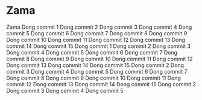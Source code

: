 # Zama
Zama
Dong commit 1
Dong commit 2
Dong commit 3
Dong commit 4
Dong commit 5
Dong commit 6
Dong commit 7
Dong commit 8
Dong commit 9
Dong commit 10
Dong commit 11
Dong commit 12
Dong commit 13
Dong commit 14
Dong commit 15
Dong commit 1
Dong commit 2
Dong commit 3
Dong commit 4
Dong commit 5
Dong commit 6
Dong commit 7
Dong commit 8
Dong commit 9
Dong commit 10
Dong commit 11
Dong commit 12
Dong commit 13
Dong commit 14
Dong commit 15
Dong commit 2
Dong commit 3
Dong commit 4
Dong commit 5
Dong commit 6
Dong commit 7
Dong commit 8
Dong commit 9
Dong commit 10
Dong commit 11
Dong commit 12
Dong commit 13
Dong commit 14
Dong commit 15
Dong commit 2
Dong commit 3
Dong commit 4
Dong commit 5
